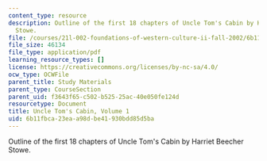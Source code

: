 ```yaml
---
content_type: resource
description: Outline of the first 18 chapters of Uncle Tom's Cabin by Harriet Beecher
  Stowe.
file: /courses/21l-002-foundations-of-western-culture-ii-fall-2002/6b11fbca23eaa98dbe41930bdd85d5ba_outline1.pdf
file_size: 46134
file_type: application/pdf
learning_resource_types: []
license: https://creativecommons.org/licenses/by-nc-sa/4.0/
ocw_type: OCWFile
parent_title: Study Materials
parent_type: CourseSection
parent_uid: f3643f65-c502-b525-25ac-40e050fe124d
resourcetype: Document
title: Uncle Tom's Cabin, Volume 1
uid: 6b11fbca-23ea-a98d-be41-930bdd85d5ba
---
```

Outline of the first 18 chapters of Uncle Tom's Cabin by Harriet Beecher Stowe.